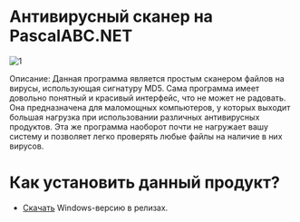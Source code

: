 # Антивирусный сканер на PascalABC.NET
![1](https://user-images.githubusercontent.com/103532261/178461250-32e1f619-e6e2-4f40-9ce2-4266561eff8d.png)

Описание: Данная программа является простым сканером файлов на вирусы, использующая сигнатуру MD5. Сама программа имеет довольно понятный и красивый интерфейс, что не
может не радовать. Она предназначена для маломощных компьютеров, у которых выходит большая нагрузка при использовании различных антивирусных продуктов. Эта же программа
наоборот почти не нагружает вашу систему и позволяет легко проверять любые файлы на наличие в них вирусов.

# Как установить данный продукт?
* [Скачать](https://github.com/YuraFX/FX-File-Analyzer/releases/tag/Pascal) Windows-версию в релизах.
